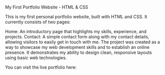 My First Portfolio Website - HTML & CSS

This is my first personal portfolio website, built with HTML and CSS. It currently consists of two pages:

Home: An introductory page that highlights my skills, experience, and projects.
Contact: A simple contact form along with my contact details, allowing visitors to easily get in touch with me.
The project was created as a way to showcase my web development skills and to establish an online presence. It demonstrates my ability to design clean, responsive layouts using basic web technologies.

You can visit the live portfolio here: 
